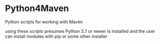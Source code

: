 # Python4Maven
Python scripts for working with Maven

using these scripts presumes Python 3.7 or newer is installed and the user can install modules with pip or some other installer
